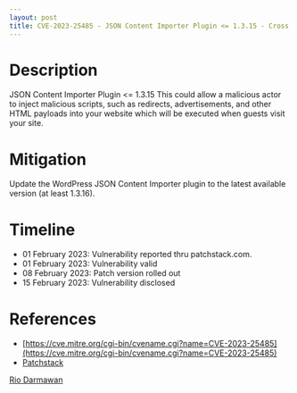 ```yaml
---
layout: post
title: CVE-2023-25485 - JSON Content Importer Plugin <= 1.3.15 - Cross Site Scripting (XSS)
---
```


Description
============
JSON Content Importer Plugin <= 1.3.15 This could allow a malicious actor to inject malicious scripts, such as redirects, advertisements, and other HTML payloads into your website which will be executed when guests visit your site.

Mitigation
============ 
Update the WordPress JSON Content Importer plugin to the latest available version (at least 1.3.16).

Timeline
============ 
  * 01 February 2023: Vulnerability reported thru patchstack.com.
  * 01 February 2023: Vulnerability valid
  * 08 February 2023: Patch version rolled out
  * 15 February 2023: Vulnerability disclosed

References
============ 
  * [https://cve.mitre.org/cgi-bin/cvename.cgi?name=CVE-2023-25485](https://cve.mitre.org/cgi-bin/cvename.cgi?name=CVE-2023-25485)
  * [Patchstack](https://patchstack.com/database/vulnerability/json-content-importer/wordpress-json-content-importer-plugin-1-3-15-cross-site-scripting-xss-vulnerability)



[Rio Darmawan](https://patchstack.com/database/researcher/0f0ce3de-fbab-4348-9729-a5ef92c74b3e)
